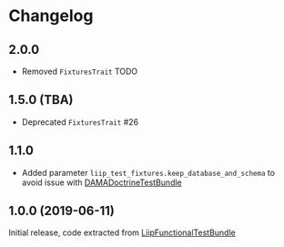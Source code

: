 # Changelog

## 2.0.0

- Removed `FixturesTrait` TODO

## 1.5.0 (TBA)

- Deprecated `FixturesTrait` #26

## 1.1.0

- Added parameter `liip_test_fixtures.keep_database_and_schema` to avoid issue with [DAMADoctrineTestBundle](https://github.com/dmaicher/doctrine-test-bundle)

## 1.0.0 (2019-06-11)

Initial release, code extracted from [LiipFunctionalTestBundle](https://github.com/liip/LiipFunctionalTestBundle)
